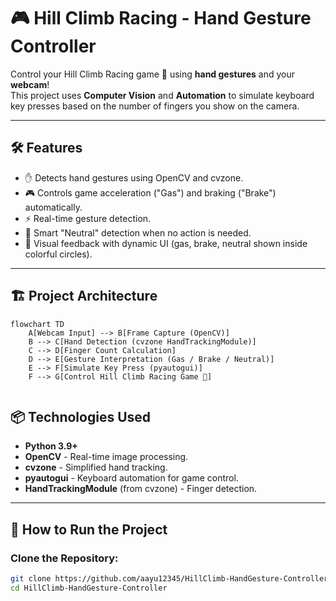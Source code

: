 # 🎮 Hill Climb Racing - Hand Gesture Controller

Control your Hill Climb Racing game 🚗 using **hand gestures** and your **webcam**!  
This project uses **Computer Vision** and **Automation** to simulate keyboard key presses based on the number of fingers you show on the camera.

---

## 🛠 Features

- ✋ Detects hand gestures using OpenCV and cvzone.
- 🎮 Controls game acceleration ("Gas") and braking ("Brake") automatically.
- ⚡ Real-time gesture detection.
- 🧠 Smart "Neutral" detection when no action is needed.
- 🎨 Visual feedback with dynamic UI (gas, brake, neutral shown inside colorful circles).

---

## 🏗 Project Architecture



```mermaid
flowchart TD
    A[Webcam Input] --> B[Frame Capture (OpenCV)]
    B --> C[Hand Detection (cvzone HandTrackingModule)]
    C --> D[Finger Count Calculation]
    D --> E[Gesture Interpretation (Gas / Brake / Neutral)]
    E --> F[Simulate Key Press (pyautogui)]
    F --> G[Control Hill Climb Racing Game 🚗]


```




## 📦 Technologies Used

- **Python 3.9+**
- **OpenCV** - Real-time image processing.
- **cvzone** - Simplified hand tracking.
- **pyautogui** - Keyboard automation for game control.
- **HandTrackingModule** (from cvzone) - Finger detection.

---

## 🚀 How to Run the Project

### Clone the Repository:
```bash
git clone https://github.com/aayu12345/HillClimb-HandGesture-Controller.git
cd HillClimb-HandGesture-Controller



